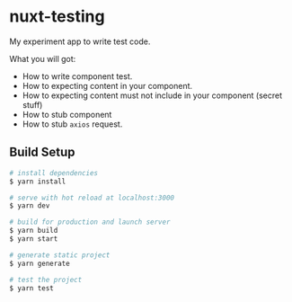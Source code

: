 # nuxt-testing

My experiment app to write test code.

What you will got: 
- How to write component test.
- How to expecting content in your component.
- How to expecting content must not include in your component (secret stuff)
- How to stub component
- How to stub `axios` request. 

## Build Setup

``` bash
# install dependencies
$ yarn install

# serve with hot reload at localhost:3000
$ yarn dev

# build for production and launch server
$ yarn build
$ yarn start

# generate static project
$ yarn generate

# test the project
$ yarn test
```

